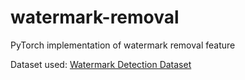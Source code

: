 # watermark-removal
PyTorch implementation of watermark removal feature

Dataset used:
[Watermark Detection Dataset](https://www.kaggle.com/datasets/artemzysko/watermark-detection-dataset)

